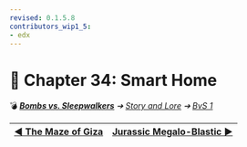 ```yaml
---
revised: 0.1.5.8
contributors_wip1_5:
- edx
---
```


# 📄 Chapter 34: Smart Home

💣 ***[Bombs vs. Sleepwalkers](/README.md)** ➔ [Story and Lore](/story/readme.md) ➔ [BvS 1](/story/bvs1/readme.md)*

| [◀️ The Maze of Giza](/story/bvs1/33_the_maze_of_giza.md) | [Jurassic Megalo-Blastic ▶️](/story/bvs1/35_jurassic_megalo_blastic.md) |
| --: | :-- |
